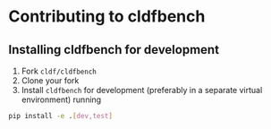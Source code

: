 # Contributing to cldfbench

## Installing cldfbench for development

1. Fork `cldf/cldfbench`
2. Clone your fork
3. Install `cldfbench` for development (preferably in a separate virtual environment) running
```bash
pip install -e .[dev,test]
```

